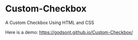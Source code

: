 # Custom-Checkbox
A Custom Checkbox Using HTML and CSS

Here is a demo: https://godsont.github.io/Custom-Checkbox/
